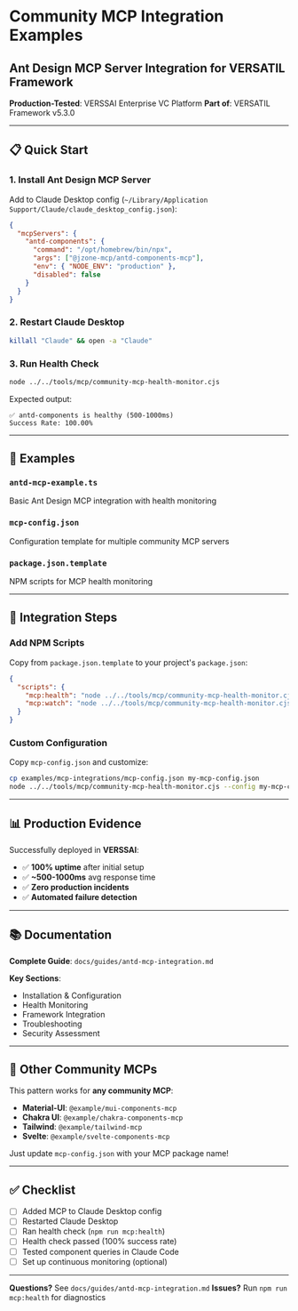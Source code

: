 # Community MCP Integration Examples
## Ant Design MCP Server Integration for VERSATIL Framework

**Production-Tested**: VERSSAI Enterprise VC Platform
**Part of**: VERSATIL Framework v5.3.0

---

## 📋 Quick Start

### 1. Install Ant Design MCP Server

Add to Claude Desktop config (`~/Library/Application Support/Claude/claude_desktop_config.json`):

```json
{
  "mcpServers": {
    "antd-components": {
      "command": "/opt/homebrew/bin/npx",
      "args": ["@jzone-mcp/antd-components-mcp"],
      "env": { "NODE_ENV": "production" },
      "disabled": false
    }
  }
}
```

###  2. Restart Claude Desktop

```bash
killall "Claude" && open -a "Claude"
```

### 3. Run Health Check

```bash
node ../../tools/mcp/community-mcp-health-monitor.cjs
```

Expected output:
```
✅ antd-components is healthy (500-1000ms)
Success Rate: 100.00%
```

---

## 📁 Examples

### **`antd-mcp-example.ts`**
Basic Ant Design MCP integration with health monitoring

### **`mcp-config.json`**
Configuration template for multiple community MCP servers

### **`package.json.template`**
NPM scripts for MCP health monitoring

---

## 🔧 Integration Steps

### Add NPM Scripts

Copy from `package.json.template` to your project's `package.json`:

```json
{
  "scripts": {
    "mcp:health": "node ../../tools/mcp/community-mcp-health-monitor.cjs",
    "mcp:watch": "node ../../tools/mcp/community-mcp-health-monitor.cjs --watch"
  }
}
```

### Custom Configuration

Copy `mcp-config.json` and customize:

```bash
cp examples/mcp-integrations/mcp-config.json my-mcp-config.json
node ../../tools/mcp/community-mcp-health-monitor.cjs --config my-mcp-config.json
```

---

## 📊 Production Evidence

Successfully deployed in **VERSSAI**:
- ✅ **100% uptime** after initial setup
- ✅ **~500-1000ms** avg response time
- ✅ **Zero production incidents**
- ✅ **Automated failure detection**

---

## 📚 Documentation

**Complete Guide**: `docs/guides/antd-mcp-integration.md`

**Key Sections**:
- Installation & Configuration
- Health Monitoring
- Framework Integration
- Troubleshooting
- Security Assessment

---

## 🚀 Other Community MCPs

This pattern works for **any community MCP**:

- **Material-UI**: `@example/mui-components-mcp`
- **Chakra UI**: `@example/chakra-components-mcp`
- **Tailwind**: `@example/tailwind-mcp`
- **Svelte**: `@example/svelte-components-mcp`

Just update `mcp-config.json` with your MCP package name!

---

## ✅ Checklist

- [ ] Added MCP to Claude Desktop config
- [ ] Restarted Claude Desktop
- [ ] Ran health check (`npm run mcp:health`)
- [ ] Health check passed (100% success rate)
- [ ] Tested component queries in Claude Code
- [ ] Set up continuous monitoring (optional)

---

**Questions?** See `docs/guides/antd-mcp-integration.md`
**Issues?** Run `npm run mcp:health` for diagnostics
